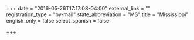 +++
date = "2016-05-26T17:17:08-04:00"
external_link = ""
registration_type = "by-mail"
state_abbreviation = "MS"
title = "Mississippi"
english_only = false
select_spanish = false

+++
